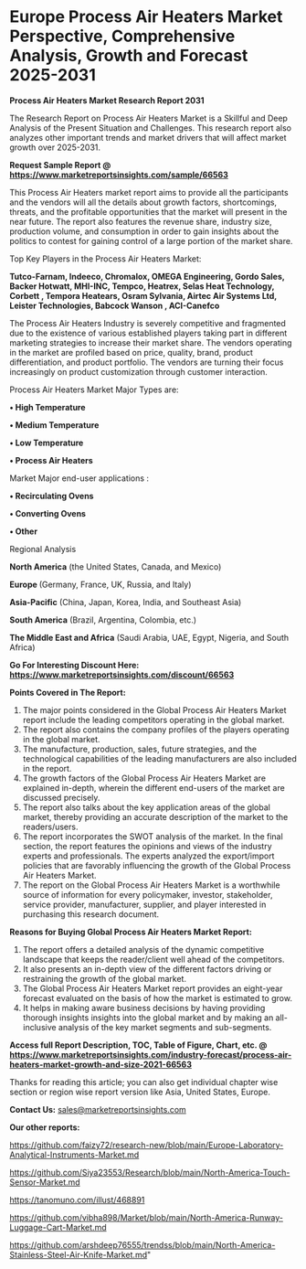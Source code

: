 # Europe Process Air Heaters Market Perspective, Comprehensive Analysis, Growth and Forecast 2025-2031

<strong>Process Air Heaters Market Research Report 2031</strong>

The Research Report on Process Air Heaters Market is a Skillful and Deep Analysis of the Present Situation and Challenges. This research report also analyzes other important trends and market drivers that will affect market growth over 2025-2031.

<strong>Request Sample Report @ <a href=https://www.marketreportsinsights.com/sample/66563>https://www.marketreportsinsights.com/sample/66563</a></strong>

This Process Air Heaters market report aims to provide all the participants and the vendors will all the details about growth factors, shortcomings, threats, and the profitable opportunities that the market will present in the near future. The report also features the revenue share, industry size, production volume, and consumption in order to gain insights about the politics to contest for gaining control of a large portion of the market share.

Top Key Players in the Process Air Heaters Market:

<strong>Tutco-Farnam, Indeeco, Chromalox, OMEGA Engineering, Gordo Sales, Backer Hotwatt, MHI-INC, Tempco, Heatrex, Selas Heat Technology, Corbett , Tempora Heatears, Osram Sylvania, Airtec Air Systems Ltd, Leister Technologies, Babcock Wanson , ACI-Canefco</strong>

The Process Air Heaters Industry is severely competitive and fragmented due to the existence of various established players taking part in different marketing strategies to increase their market share. The vendors operating in the market are profiled based on price, quality, brand, product differentiation, and product portfolio. The vendors are turning their focus increasingly on product customization through customer interaction.

Process Air Heaters Market Major Types are:

<strong>• High Temperature

• Medium Temperature

• Low Temperature

• Process Air Heaters</strong>

Market Major end-user applications :

<strong>• Recirculating Ovens

• Converting Ovens

• Other</strong>

Regional Analysis

</u><strong><b>North America</b></strong> (the United States, Canada, and Mexico)

<strong><b>Europe </b></strong>(Germany, France, UK, Russia, and Italy)

<strong><b>Asia-Pacific</b></strong> (China, Japan, Korea, India, and Southeast Asia)

<strong><b>South America</b></strong> (Brazil, Argentina, Colombia, etc.)

<strong><b>The Middle East and Africa</b></strong> (Saudi Arabia, UAE, Egypt, Nigeria, and South Africa)

<strong>Go For Interesting Discount Here: <a href=https://www.marketreportsinsights.com/discount/66563>https://www.marketreportsinsights.com/discount/66563</a></strong>

<strong>Points Covered in The Report:</strong>
<ol>
  <li>The major points considered in the Global Process Air Heaters Market report include the leading competitors operating in the global market.</li>
  <li>The report also contains the company profiles of the players operating in the global market.</li>
  <li>The manufacture, production, sales, future strategies, and the technological capabilities of the leading manufacturers are also included in the report.</li>
  <li>The growth factors of the Global Process Air Heaters Market are explained in-depth, wherein the different end-users of the market are discussed precisely.</li>
  <li>The report also talks about the key application areas of the global market, thereby providing an accurate description of the market to the readers/users.</li>
  <li>The report incorporates the SWOT analysis of the market. In the final section, the report features the opinions and views of the industry experts and professionals. The experts analyzed the export/import policies that are favorably influencing the growth of the Global Process Air Heaters Market.</li>
  <li>The report on the Global Process Air Heaters Market is a worthwhile source of information for every policymaker, investor, stakeholder, service provider, manufacturer, supplier, and player interested in purchasing this research document.</li>
</ol>
<strong>Reasons for Buying Global Process Air Heaters Market Report:</strong>

<ol>
  <li>The report offers a detailed analysis of the dynamic competitive landscape that keeps the reader/client well ahead of the competitors.</li>
  <li>It also presents an in-depth view of the different factors driving or restraining the growth of the global market.</li>
  <li>The Global Process Air Heaters Market report provides an eight-year forecast evaluated on the basis of how the market is estimated to grow.</li>
  <li>It helps in making aware business decisions by having providing thorough insights insights into the global market and by making an all-inclusive analysis of the key market segments and sub-segments.</li>
</ol>
<strong>Access full Report Description, TOC, Table of Figure, Chart, etc. @ <a href=https://www.marketreportsinsights.com/industry-forecast/process-air-heaters-market-growth-and-size-2021-66563>https://www.marketreportsinsights.com/industry-forecast/process-air-heaters-market-growth-and-size-2021-66563</a></strong>


Thanks for reading this article; you can also get individual chapter wise section or region wise report version like Asia, United States, Europe.

<strong>Contact Us:</strong>
sales@marketreportsinsights.com

<strong>Our other reports:</strong>

<a href=https://github.com/faizy72/research-new/blob/main/Europe-Laboratory-Analytical-Instruments-Market.md>https://github.com/faizy72/research-new/blob/main/Europe-Laboratory-Analytical-Instruments-Market.md</a>

<a href=https://github.com/Siya23553/Research/blob/main/North-America-Touch-Sensor-Market.md>https://github.com/Siya23553/Research/blob/main/North-America-Touch-Sensor-Market.md</a>

<a href=https://tanomuno.com/illust/468891>https://tanomuno.com/illust/468891</a>

<a href=https://github.com/vibha898/Market/blob/main/North-America-Runway-Luggage-Cart-Market.md>https://github.com/vibha898/Market/blob/main/North-America-Runway-Luggage-Cart-Market.md</a>

<a href=https://github.com/arshdeep76555/trendss/blob/main/North-America-Stainless-Steel-Air-Knife-Market.md>https://github.com/arshdeep76555/trendss/blob/main/North-America-Stainless-Steel-Air-Knife-Market.md</a>"
